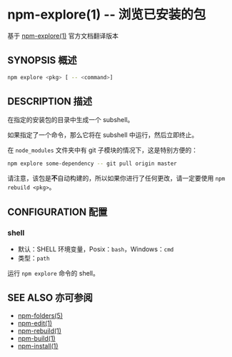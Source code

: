 npm-explore(1) -- 浏览已安装的包
=============================================
基于 [npm-explore(1)](https://github.com/npm/npm/blob/latest/doc/cli/npm-explore.md) 官方文档翻译版本

## SYNOPSIS 概述
```bash
npm explore <pkg> [ -- <command>]
```


## DESCRIPTION 描述

在指定的安装包的目录中生成一个 subshell。

如果指定了一个命令，那么它将在 subshell 中运行，然后立即终止。

在 `node_modules` 文件夹中有 git 子模块的情况下，这是特别方便的：

```bash
npm explore some-dependency -- git pull origin master
```

请注意，该包是**不**自动构建的，所以如果你进行了任何更改，请一定要使用 `npm rebuild <pkg>`。

## CONFIGURATION 配置

### shell

* 默认：SHELL 环境变量，Posix：`bash`，Windows：`cmd`
* 类型：`path`

运行 `npm explore` 命令的 shell。

## SEE ALSO 亦可参阅

* [npm-folders(5)](https://docs.npmjs.com/files/folders)
* [npm-edit(1)](https://docs.npmjs.com/cli/edit)
* [npm-rebuild(1)](https://docs.npmjs.com/cli/rebuild)
* [npm-build(1)](https://docs.npmjs.com/cli/build)
* [npm-install(1)](https://docs.npmjs.com/cli/install)
